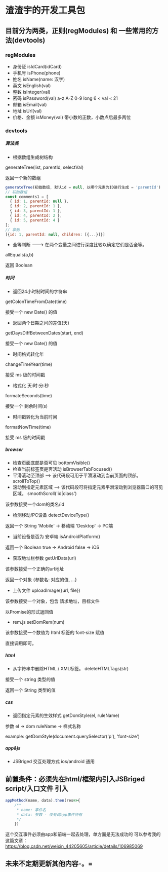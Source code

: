 # 渣渣宇的开发工具包

## 目前分为两类，正则(regModules) 和 一些常用的方法(devtools)

### regModules

- 身份证 isIdCard(idCard)
- 手机号 isPhone(phone)
- 姓名 isName(name: 汉字)
- 英文 isEnglish(val)
- 整数 isInteger(val)
- 密码 isPassword(val)  a-z A-Z 0-9  long 6 < val < 21
- 邮箱 isEmail(val)
- 地址 isUrl(val)
- 价格、金额 isMoney(val) 带小数的正数，小数点后最多两位

### devtools

##### 算法类
- 根据数组生成树结构 

generateTree(list, parentId, selectVal)

返回一个新的数组

```javascript
generateTree(初始数组, 默认id = null, 以哪个元素为ID进行生成 = 'parentId')
// 初始数组
const comments1 = [
  { id: 1, parentId: null },
  { id: 2, parentId: 1 },
  { id: 3, parentId: 1 },
  { id: 4, parentId: 2 },
  { id: 5, parentId: 4 }
];
// 拿到
[{id: 1, parentId: null, children: [{...}]}]

```
- 全等判断 ---> 在两个变量之间进行深度比较以确定它们是否全等。

allEquals(a,b) 

返回 Boolean

##### 时间
- 返回24小时制时间的字符串

getColonTimeFromDate(time)

接受一个 new Date() 的值 

- 返回两个日期之间的差值(天)

getDaysDiffBetweenDates(start, end)

接受一个 new Date() 的值 

- 时间格式转化年

changeTimeYear(time)

接受 ms 级的时间戳

- 格式化 天:时:分:秒

formateSeconds(time)

接受一个 剩余时间(s)

- 时间戳转化为当前时间 

formatNowTime(time)

接受 ms 级的时间戳

##### browser

- 检查页面底部是否可见 bottomVisible()
- 检查当前标签页是否活动 isBrowserTabFocused()
- 平滑滚动至顶部 --> 该代码段可用于平滑滚动到当前页面的顶部。 scrollToTop()
- 滚动到指定元素区域 --> 该代码段可将指定元素平滑滚动到浏览器窗口的可见区域。 smoothScroll('id|class')

该参数接受一个dom的类名/id

- 检测移动/PC设备 detectDeviceType()

返回一个 String 'Mobile' -> 移动端  'Desktop' -> PC端

- 当前设备是否为 安卓端  isAndroidPlatform()

返回一个 Boolean true -> Android  false -> iOS

- 获取地址栏参数 getUrlData(url)

该参数接受一个正确的url地址

返回一个对象 {参数名: 对应的值, ...}

- 上传文件 uploadImage({url, file})

该参数接受一个对象，包含 请求地址，目标文件

以Promise的形式返回值

- rem.js setDomRem(num)

该参数接受一个数值为 html 标签的 font-size 赋值

直接调用即可。

##### html
- 从字符串中删除HTML / XML标签。 deleteHTMLTags(str)

接受一个 string 类型的值

返回一个 String 类型的值

##### css
- 返回指定元素的生效样式 getDomStyle(el, ruleName)

参数 el -> dom   ruleName -> 样式名称

example: getDomStyle(document.querySelector('p'), 'font-size')

##### app&js
- JSBriged 交互处理方式 ios/android 通用

前置条件：必须先在html/框架内引入JSBriged script/入口文件 引入
-


```javascript
appMethod(name, data).then(res=>{
    /**
     * name: 事件名
     * data: 参数 - 仅有调app事件持有
     */
    })
```

这个交互事件必须由app和前端一起去处理，单方面是无法成功的
可以参考我的这篇文章： https://blog.csdn.net/weixin_44205605/article/details/106985069

## 未来不定期更新其他内容-。=